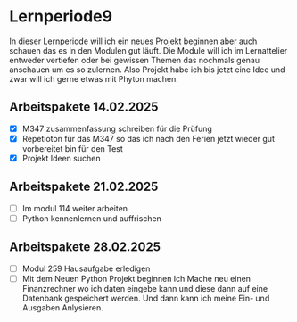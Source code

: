 # Lernperiode9
In dieser Lernperiode will ich ein neues Projekt beginnen aber auch schauen das es in den Modulen gut läuft. Die Module will ich im Lernattelier entweder vertiefen oder bei gewissen Themen das nochmals genau anschauen um es so zulernen. Also Projekt habe ich bis jetzt eine Idee und zwar will ich gerne etwas mit Phyton machen.

## Arbeitspakete 14.02.2025

- [x] M347 zusammenfassung schreiben für die Prüfung
- [x] Repetioton für das M347 so das ich nach den Ferien jetzt wieder gut vorbereitet bin für den Test
- [x] Projekt Ideen suchen

## Arbeitspakete 21.02.2025
- [ ] Im modul 114 weiter arbeiten
- [ ] Python kennenlernen und auffrischen

## Arbeitspakete 28.02.2025
- [ ] Modul 259 Hausaufgabe erledigen
- [ ] Mit dem Neuen Python Projekt beginnen
Ich Mache neu einen Finanzrechner wo ich daten eingebe kann und diese dann auf eine Datenbank gespeichert werden. Und dann kann ich meine Ein- und Ausgaben Anlysieren.  
